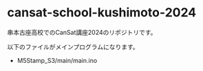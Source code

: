 # cansat-school-kushimoto-2024

串本古座高校でのCanSat講座2024のリポジトリです。

以下のファイルがメインプログラムになります。

- M5Stamp_S3/main/main.ino
